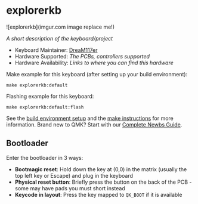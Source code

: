 # explorerkb

![explorerkb](imgur.com image replace me!)

*A short description of the keyboard/project*

* Keyboard Maintainer: [DreaM117er](https://github.com/DreaM117er)
* Hardware Supported: *The PCBs, controllers supported*
* Hardware Availability: *Links to where you can find this hardware*

Make example for this keyboard (after setting up your build environment):

    make explorerkb:default

Flashing example for this keyboard:

    make explorerkb:default:flash

See the [build environment setup](https://docs.qmk.fm/#/getting_started_build_tools) and the [make instructions](https://docs.qmk.fm/#/getting_started_make_guide) for more information. Brand new to QMK? Start with our [Complete Newbs Guide](https://docs.qmk.fm/#/newbs).

## Bootloader

Enter the bootloader in 3 ways:

* **Bootmagic reset**: Hold down the key at (0,0) in the matrix (usually the top left key or Escape) and plug in the keyboard
* **Physical reset button**: Briefly press the button on the back of the PCB - some may have pads you must short instead
* **Keycode in layout**: Press the key mapped to `QK_BOOT` if it is available
